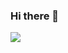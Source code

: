### Hi there 👋
<img src="https://kapwi.ng/c/tykIq3xn" >
<!--
**ightdragon/ightdragon** is a ✨ _special_ ✨ repository because its `README.md` (this file) appears on your GitHub profile.
https://kapwi.ng/c/tykIq3xn

https://kapwi.ng/c/tykIq3xn


Here are some ideas to get you started:

- 🔭 I’m currently working on ...
- 🌱 I’m currently learning ...
- 👯 I’m looking to collaborate on ...
- 🤔 I’m looking for help with ...
- 💬 Ask me about ...
- 📫 How to reach me: ...
- 😄 Pronouns: ...
- ⚡ Fun fact: ...
-->
